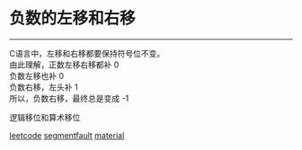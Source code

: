 # 负数的左移和右移

---

C语言中，左移和右移都要保持符号位不变。 <br>
由此理解，正数左移右移都补 0 <br>
负数左移也补 0 <br>
负数右移，左头补 1 <br>
所以，负数右移，最终总是变成 -1 <br>

逻辑移位和算术移位 <br>

[leetcode](https://leetcode-cn.com/problems/convert-a-number-to-hexadecimal/)
[segmentfault](https://segmentfault.com/q/1010000012703277?sort=created)
[material](https://blog.csdn.net/yo_bc/article/details/74511066)
